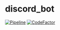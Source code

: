# discord_bot

[![Pipeline](https://github.com/unofficialopensource-knit/discord_bot/actions/workflows/pipeline.yml/badge.svg)](https://github.com/unofficialopensource-knit/discord_bot/actions/workflows/pipeline.yml)
[![CodeFactor](https://www.codefactor.io/repository/github/unofficialopensource-knit/discord_bot/badge)](https://www.codefactor.io/repository/github/unofficialopensource-knit/discord_bot)
